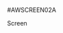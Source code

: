 <!--- PrjInfo ---> <!--- Please remove this line after manually editing --->
<!--- 00a56be08b96043df9e37d6aff7b6990 --->
<!--- Created:20170111-16:38: ---> 
<!--- Author:Mlab: ---> 
<!--- AuthorEmail:mlab@mlab.cz: ---> 
<!--- Tags:imported: ---> 
<!--- Ust:None: ---> 
<!--- Name:AWSCREEN02A: --->
#AWSCREEN02A 
<!--- LongName --->
Screen
<!--- ELongName ---> 

<!--- Lead --->

<!--- ELead ---> 


​
​
<!--- Description --->
<!--- EDescription --->
<!--- Content --->
<!--- EContent --->
            